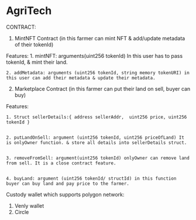 # AgriTech

CONTRACT:
1. MintNFT Contract (in this farmer can mint NFT & add/update metadata of their tokenId)


Features:
    1. mintNFT:  arguments(uint256 tokenId) In this user has to pass tokenId, & mint their land.

    2. addMetadata: arguments (uint256 tokenId, string memory tokenURI) in this user can add their metadata & update their metadata.
    

2.  Marketplace Contract (in this farmer can put their land on sell, buyer can buy)
    
Features:

    1. Struct sellerDetails:{ address sellerAddr,  uint256 price, uint256 tokenId }
    
    
    2. putLandOnSell: argument (uint256 tokenId, uint256 priceOfLand) It is onlyOwner function. & store all details into sellerDetails struct.
    
    
    3. removeFromSell: argument(uint256 tokenId) onlyOwner can remove land from sell. It is a close contract feature. 
    
    
    4. buyLand: argument (uint256 tokenId/ structId) in this function buyer can buy land and pay price to the farmer. 




Custody wallet which supports polygon network:

1. Venly wallet 
2. Circle 